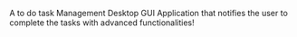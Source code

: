 A to do task Management Desktop GUI Application that notifies the user to complete the tasks with advanced functionalities!